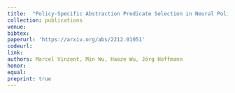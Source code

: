 ```yaml
---
title:  "Policy-Specific Abstraction Predicate Selection in Neural Policy Safety Verification"
collection: publications
venue: 
bibtex: 
paperurl: 'https://arxiv.org/abs/2212.01051'
codeurl: 
link:
authors: Marcel Vinzent, Min Wu, Haoze Wu, Jörg Hoffmann
honor:
equal:
preprint: true
---
```

